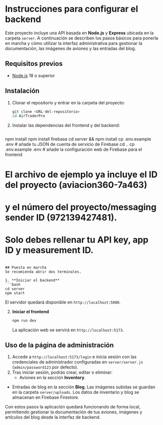 # Instrucciones para configurar el backend

Este proyecto incluye una API basada en **Node.js** y **Express** ubicada en la carpeta `server`.
A continuación se describen los pasos básicos para ponerla en marcha y cómo utilizar la interfaz
administrativa para gestionar la documentación, las imágenes de aviones y las entradas del blog.

## Requisitos previos
- [Node.js](https://nodejs.org/) 18 o superior

## Instalación
1. Clonar el repositorio y entrar en la carpeta del proyecto:
   ```bash
   git clone <URL-del-repositorio>
   cd AirTraderPro
   ```
2. Instalar las dependencias del frontend y del backend:
   ```bash
npm install
npm install firebase
cd server && npm install
 cp .env.example .env # añade tu JSON de cuenta de servicio de Firebase
 cd ..
 cp .env.example .env # añade la configuración web de Firebase para el frontend
 # El archivo de ejemplo ya incluye el ID del proyecto (aviacion360-7a463)
 # y el número del proyecto/messaging sender ID (972139427481).
 # Solo debes rellenar tu API key, app ID y measurement ID.
   ```

## Puesta en marcha
Se recomienda abrir dos terminales.

1. **Iniciar el backend**
   ```bash
   cd server
   npm start
   ```
   El servidor quedará disponible en `http://localhost:5000`.

2. **Iniciar el frontend**
   ```bash
   npm run dev
   ```
   La aplicación web se servirá en `http://localhost:5173`.

## Uso de la página de administración
1. Accede a `http://localhost:5173/login` e inicia sesión con las credenciales de administrador
   configuradas en `server/server.js` (`admin/password123` por defecto).
2. Tras iniciar sesión, podrás crear, editar o eliminar:
   - Aviones en la sección **Inventory**.
  - Entradas de blog en la sección **Blog**.
  Las imágenes subidas se guardan en la carpeta `server/uploads`.
  Los datos de inventario y blog se almacenan en Firebase Firestore.

Con estos pasos la aplicación quedará funcionando de forma local, permitiendo gestionar
la documentación de tus aviones, imágenes y artículos del blog desde la interfaz de backend.
